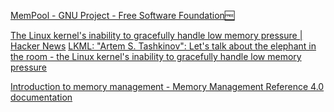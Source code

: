 
[MemPool - GNU Project - Free Software Foundation🆓](https://www.gnu.org/software/mempool)

[The Linux kernel's inability to gracefully handle low memory pressure | Hacker News](https://news.ycombinator.com/item?id=20620545)
[LKML: "Artem S. Tashkinov": Let's talk about the elephant in the room - the Linux kernel's inability to gracefully handle low memory pressure](https://lkml.org/lkml/2019/8/4/15)

[Introduction to memory management - Memory Management Reference 4.0 documentation](https://www.memorymanagement.org/mmref/index.html)
